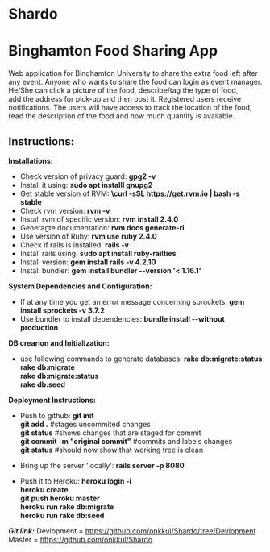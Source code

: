 # Shardo
# Binghamton Food Sharing App
Web application for Binghamton University to share the extra food left after </br>
any event. Anyone who wants to share the food can login as event manager. </br>
He/She can click a picture of the food, describe/tag the type of food, </br>
add the address for pick-up and then post it. Registered users receive </br>
notifications. The users will have access to track the location of the food,</br>
read the description of the food and how much quantity is available.</br>


## Instructions: </br>
**Installations:**
- Check version of privacy guard: **gpg2 -v**
- Install it using: **sudo apt installl gnupg2**
- Get stable version of RVM: **\curl -sSL https://get.rvm.io | bash -s stable**
- Check rvm version: **rvm -v**
- Install rvm of specific version: **rvm install 2.4.0**
- Generagte documentation: **rvm docs generate-ri**
- Use version of Ruby: **rvm use ruby 2.4.0**
- Check if rails is installed: **rails -v**
- Install rails using: **sudo apt install ruby-railties**
- Install version: **gem install rails -v 4.2.10**
- Install bundler: **gem install bundler --version '< 1.16.1'**

**System Dependencies and Configuration:**
- If at any time you get an error message concerning sprockets: **gem install sprockets -v 3.7.2**
- Use bundler to install dependencies: **bundle install --without production**

**DB crearion and Initialization:**
- use following commands to generate databases: **rake db:migrate:status** </br>
                                                **rake db:migrate** </br>
                                                **rake db:migrate:status** </br>
                                                **rake db:seed** </br>

**Deployment Instructions:**
- Push to github: **git init** </br>
                  **git add .**     #stages uncommited changes </br>
                  **git status**    #shows changes that are staged for commit </br>
                  **git commit -m "original commit"**    #commits and labels changes </br>
                  **git status**    #should now show that working tree is clean </br>

- Bring up the server 'locally': **rails server -p 8080**

- Push it to Heroku: **heroku login -i** </br>
                     **heroku create** </br>
                     **git push heroku master** </br>
                     **heroku run rake db:migrate** </br>
                     **heroku run rake db:seed** </br>




***Git link:***
    Devlopment = https://github.com/onkkul/Shardo/tree/Devlopment </br>
    Master = https://github.com/onkkul/Shardo

